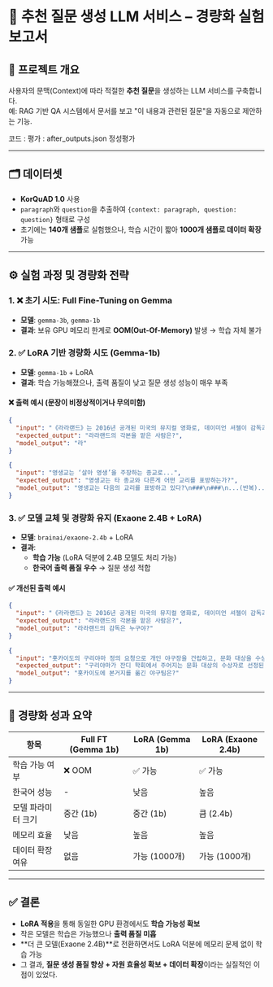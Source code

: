 # 📌 추천 질문 생성 LLM 서비스 – 경량화 실험 보고서

## 🧠 프로젝트 개요

사용자의 문맥(Context)에 따라 적절한 **추천 질문**을 생성하는 LLM 서비스를 구축합니다.  
예: RAG 기반 QA 시스템에서 문서를 보고 "이 내용과 관련된 질문"을 자동으로 제안하는 기능.


코드 : 
평가 : after_outputs.json 정성평가   

---

## 🗂️ 데이터셋

- **KorQuAD 1.0** 사용
- `paragraph`와 `question`을 추출하여 `{context: paragraph, question: question}` 형태로 구성
- 초기에는 **140개 샘플**로 실험했으나, 학습 시간이 짧아 **1000개 샘플로 데이터 확장** 가능

---

## ⚙️ 실험 과정 및 경량화 전략

### 1. ❌ 초기 시도: Full Fine-Tuning on Gemma

- **모델**: `gemma-3b`, `gemma-1b`
- **결과**: 보유 GPU 메모리 한계로 **OOM(Out-Of-Memory)** 발생 → 학습 자체 불가

### 2. ✅ LoRA 기반 경량화 시도 (Gemma-1b)

- **모델**: `gemma-1b` + LoRA
- **결과**: 학습 가능해졌으나, 출력 품질이 낮고 질문 생성 성능이 매우 부족

#### ❌ 출력 예시 (문장이 비정상적이거나 무의미함)

```json
{
  "input": "《라라랜드》는 2016년 공개된 미국의 뮤지컬 영화로, 데이미언 셔젤이 감독과 각본을 맡았다...",
  "expected_output": "라라랜드의 각본을 맡은 사람은?",
  "model_output": "라"
}
```

```json
{
  "input": "영생교는 ‘살아 영생’을 주장하는 종교로...",
  "expected_output": "영생교는 타 종교와 다른게 어떤 교리를 표방하는가?",
  "model_output": "영생교는 다음의 교리를 표방하고 있다?\n###\n###\n...(반복)..."
}
```

### 3. ✅ 모델 교체 및 경량화 유지 (Exaone 2.4B + LoRA)

- **모델**: `brainai/exaone-2.4b` + LoRA
- **결과**:
  - **학습 가능** (LoRA 덕분에 2.4B 모델도 처리 가능)
  - **한국어 출력 품질 우수** → 질문 생성 적합

#### ✅ 개선된 출력 예시

```json
{
  "input": "《라라랜드》는 2016년 공개된 미국의 뮤지컬 영화로, 데이미언 셔젤이 감독과 각본을 맡았다...",
  "expected_output": "라라랜드의 각본을 맡은 사람은?",
  "model_output": "라라랜드의 감독은 누구야?"
}
```

```json
{
  "input": "홋카이도의 구리야마 정의 요청으로 개인 야구장을 건립하고, 문화 대상을 수상하였다...",
  "expected_output": "구리야마가 잔디 학회에서 주어지는 문화 대상의 수상자로 선정된 때는?",
  "model_output": "홋카이도에 본거지를 옮긴 야구팀은?"
}
```

---

## 🧪 경량화 성과 요약

| 항목              | Full FT (Gemma 1b) | LoRA (Gemma 1b) | LoRA (Exaone 2.4b) |
|-------------------|--------------------|------------------|---------------------|
| 학습 가능 여부    | ❌ OOM             | ✅ 가능         | ✅ 가능             |
| 한국어 성능       | -                  | 낮음             | 높음                |
| 모델 파라미터 크기| 중간 (1b)          | 중간 (1b)        | 큼 (2.4b)           |
| 메모리 효율       | 낮음               | 높음             | 높음                |
| 데이터 확장 여유  | 없음               | 가능 (1000개)    | 가능 (1000개)       |

---

## ✅ 결론

- **LoRA 적용**을 통해 동일한 GPU 환경에서도 **학습 가능성 확보**
- 작은 모델은 학습은 가능했으나 **출력 품질 미흡**
- **더 큰 모델(Exaone 2.4B)**로 전환하면서도 LoRA 덕분에 메모리 문제 없이 학습 가능
- 그 결과, **질문 생성 품질 향상 + 자원 효율성 확보 + 데이터 확장**이라는 실질적인 이점이 있었다.
